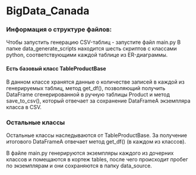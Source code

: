 # BigData_Canada

### Информация о структуре файлов:
Чтобы запустить генерацию CSV-таблиц - запустите файл main.py 
В папке data_generate_scripts находится шесть скриптов с классами python,
соответствующими каждой таблице из ER-диаграммы.

#### Есть базовый класс TableProductBase
В данном классе хранятся данные о количестве записей в каждой из генерируемых таблиц,
метод get_df(), позволяющий получить DataFrame сгенерированной в ручную таблицы Product и
метод save_to_csv(), который отвечает за сохранение DataFrameА экземпляра класса в CSV.

### Остальные классы
Остальные классы наследываются от TableProductBase. За получение итогового DataFrameА отвечает метод get_df() (в каждом из классов).

В файле main.py генерируются экземпляры каждого из дочерних классов и помещаются в кортеж tables, 
после чего происходит пробег по экземплярам и они сохраняются в папку data_source.